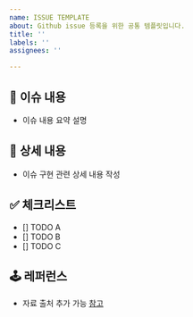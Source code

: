 ```yaml
---
name: ISSUE TEMPLATE
about: Github issue 등록을 위한 공통 템플릿입니다.
title: ''
labels: ''
assignees: ''

---
```


## 📄 이슈 내용
- 이슈 내용 요약 설명

## 📝 상세 내용
- 이슈 구현 관련 상세 내용 작성

## ✅ 체크리스트
- [] TODO A
- [] TODO B
- [] TODO C

## 🕹️ 레퍼런스
- 자료 출처 추가 가능
[참고](https://velog.io/@junh0328/%ED%98%91%EC%97%85%EC%9D%84-%EC%9C%84%ED%95%9C-%EA%B9%83%ED%97%88%EB%B8%8C-%EC%9D%B4%EC%8A%88-%EC%9E%91%EC%84%B1%ED%95%98%EA%B8%B0)
